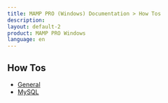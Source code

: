 ```yaml
---
title: MAMP PRO (Windows) Documentation > How Tos
description: 
layout: default-2
product: MAMP PRO Windows
language: en
---
```


## How Tos

- [General](General/)  
- [MySQL](MySQL/)  


